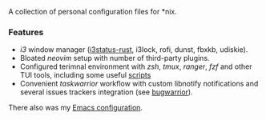 A collection of personal configuration files for *nix.

### Features

- *i3* window manager ([i3status-rust](https://github.com/greshake/i3status-rust/commits/master), i3lock, rofi, dunst, fbxkb, udiskie).
- Bloated *neovim* setup with number of third-party plugins.
- Configured terimnal environment with *zsh*, *tmux*, *ranger*, *fzf* and other TUI tools, including some useful [scripts](https://github.com/jubnzv/dotfiles/tree/master/scripts/.local/bin)
- Convenient *taskwarrior* workflow with custom libnotify notifications and several issues trackers integration (see [bugwarrior](https://github.com/ralphbean/bugwarrior)).


There also was my [Emacs configuration](https://github.com/jubnzv/dotfiles/tree/8ea29553c64d1ec1a58ad719afa23c5570f3553e/emacs).
